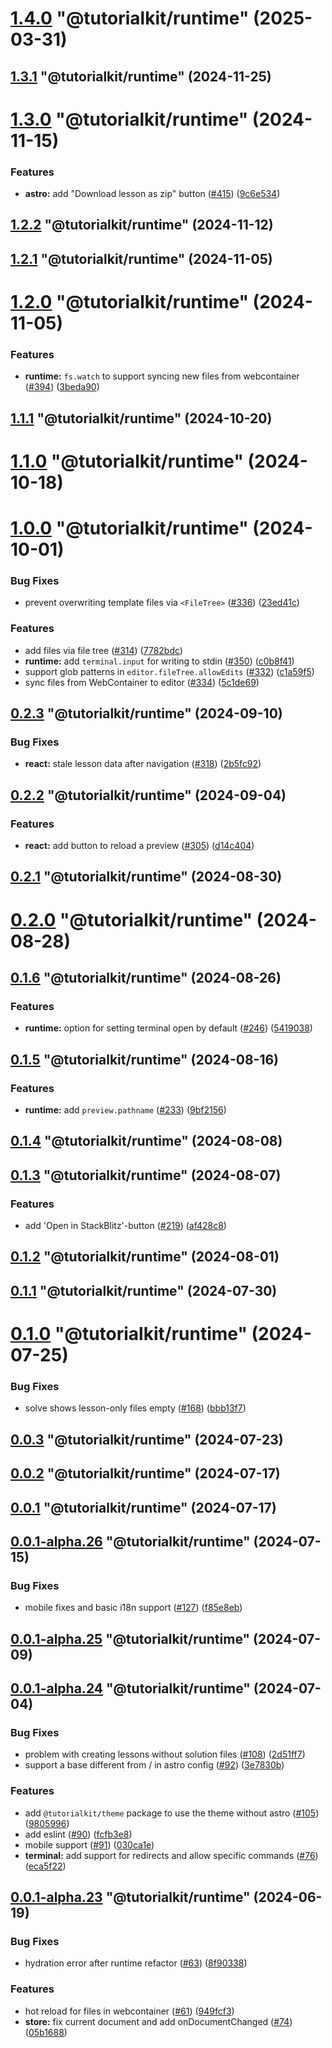 # [1.4.0](https://github.com/stackblitz/tutorialkit/compare/1.3.1...1.4.0) "@tutorialkit/runtime" (2025-03-31)



## [1.3.1](https://github.com/stackblitz/tutorialkit/compare/1.3.0...1.3.1) "@tutorialkit/runtime" (2024-11-25)



# [1.3.0](https://github.com/stackblitz/tutorialkit/compare/1.2.2...1.3.0) "@tutorialkit/runtime" (2024-11-15)


### Features

* **astro:** add "Download lesson as zip" button ([#415](https://github.com/stackblitz/tutorialkit/issues/415)) ([9c6e534](https://github.com/stackblitz/tutorialkit/commit/9c6e5349b6ab7e7399437839f6fc4cf11bd6c5c3))



## [1.2.2](https://github.com/stackblitz/tutorialkit/compare/1.2.1...1.2.2) "@tutorialkit/runtime" (2024-11-12)



## [1.2.1](https://github.com/stackblitz/tutorialkit/compare/1.2.0...1.2.1) "@tutorialkit/runtime" (2024-11-05)



# [1.2.0](https://github.com/stackblitz/tutorialkit/compare/1.1.1...1.2.0) "@tutorialkit/runtime" (2024-11-05)


### Features

* **runtime:** `fs.watch` to support syncing new files from webcontainer ([#394](https://github.com/stackblitz/tutorialkit/issues/394)) ([3beda90](https://github.com/stackblitz/tutorialkit/commit/3beda905df20ed9c7d286fc02007cf5b2e74835a))



## [1.1.1](https://github.com/stackblitz/tutorialkit/compare/1.1.0...1.1.1) "@tutorialkit/runtime" (2024-10-20)



# [1.1.0](https://github.com/stackblitz/tutorialkit/compare/1.0.0...1.1.0) "@tutorialkit/runtime" (2024-10-18)



# [1.0.0](https://github.com/stackblitz/tutorialkit/compare/0.2.3...1.0.0) "@tutorialkit/runtime" (2024-10-01)


### Bug Fixes

* prevent overwriting template files via `<FileTree>` ([#336](https://github.com/stackblitz/tutorialkit/issues/336)) ([23ed41c](https://github.com/stackblitz/tutorialkit/commit/23ed41c827073a205a2ceaa78973a9200a84c72d))


### Features

* add files via file tree ([#314](https://github.com/stackblitz/tutorialkit/issues/314)) ([7782bdc](https://github.com/stackblitz/tutorialkit/commit/7782bdc6e7da0429061c881ac2f95829f149a907))
* **runtime:** add `terminal.input` for writing to stdin ([#350](https://github.com/stackblitz/tutorialkit/issues/350)) ([c0b8f41](https://github.com/stackblitz/tutorialkit/commit/c0b8f41a28259cc19d7049be2506a5b246d6f32d))
* support glob patterns in `editor.fileTree.allowEdits` ([#332](https://github.com/stackblitz/tutorialkit/issues/332)) ([c1a59f5](https://github.com/stackblitz/tutorialkit/commit/c1a59f54c5b5700b8ec8ed5a4a3ebf2169b2409c))
* sync files from WebContainer to editor ([#334](https://github.com/stackblitz/tutorialkit/issues/334)) ([5c1de69](https://github.com/stackblitz/tutorialkit/commit/5c1de69c0e4e233a25a2f9b70fbb1f6c93f12356))



## [0.2.3](https://github.com/stackblitz/tutorialkit/compare/0.2.2...0.2.3) "@tutorialkit/runtime" (2024-09-10)


### Bug Fixes

* **react:** stale lesson data after navigation ([#318](https://github.com/stackblitz/tutorialkit/issues/318)) ([2b5fc92](https://github.com/stackblitz/tutorialkit/commit/2b5fc92fe962fee63b4d2f2efcce04602157268b))



## [0.2.2](https://github.com/stackblitz/tutorialkit/compare/0.2.1...0.2.2) "@tutorialkit/runtime" (2024-09-04)


### Features

* **react:** add button to reload a preview ([#305](https://github.com/stackblitz/tutorialkit/issues/305)) ([d14c404](https://github.com/stackblitz/tutorialkit/commit/d14c4045ad692a45b5b388bb4cfcca9762e6142c))



## [0.2.1](https://github.com/stackblitz/tutorialkit/compare/0.2.0...0.2.1) "@tutorialkit/runtime" (2024-08-30)



# [0.2.0](https://github.com/stackblitz/tutorialkit/compare/0.1.6...0.2.0) "@tutorialkit/runtime" (2024-08-28)



## [0.1.6](https://github.com/stackblitz/tutorialkit/compare/0.1.5...0.1.6) "@tutorialkit/runtime" (2024-08-26)


### Features

* **runtime:** option for setting terminal open by default ([#246](https://github.com/stackblitz/tutorialkit/issues/246)) ([5419038](https://github.com/stackblitz/tutorialkit/commit/5419038d1c0a6f80da4d9f31e330d0dc0e41def8))



## [0.1.5](https://github.com/stackblitz/tutorialkit/compare/0.1.4...0.1.5) "@tutorialkit/runtime" (2024-08-16)


### Features

* **runtime:** add `preview.pathname` ([#233](https://github.com/stackblitz/tutorialkit/issues/233)) ([9bf2156](https://github.com/stackblitz/tutorialkit/commit/9bf2156df26656427482645d3d134127863de233))



## [0.1.4](https://github.com/stackblitz/tutorialkit/compare/0.1.3...0.1.4) "@tutorialkit/runtime" (2024-08-08)



## [0.1.3](https://github.com/stackblitz/tutorialkit/compare/0.1.2...0.1.3) "@tutorialkit/runtime" (2024-08-07)


### Features

* add 'Open in StackBlitz'-button ([#219](https://github.com/stackblitz/tutorialkit/issues/219)) ([af428c8](https://github.com/stackblitz/tutorialkit/commit/af428c84f0cd817debd336dc43e88c19583800ce))



## [0.1.2](https://github.com/stackblitz/tutorialkit/compare/0.1.1...0.1.2) "@tutorialkit/runtime" (2024-08-01)



## [0.1.1](https://github.com/stackblitz/tutorialkit/compare/0.1.0...0.1.1) "@tutorialkit/runtime" (2024-07-30)



# [0.1.0](https://github.com/stackblitz/tutorialkit/compare/0.0.3...0.1.0) "@tutorialkit/runtime" (2024-07-25)


### Bug Fixes

* solve shows lesson-only files empty ([#168](https://github.com/stackblitz/tutorialkit/issues/168)) ([bbb13f7](https://github.com/stackblitz/tutorialkit/commit/bbb13f7251a5259a3f7b4fc8300d0b308828bd73))



## [0.0.3](https://github.com/stackblitz/tutorialkit/compare/0.0.2...0.0.3) "@tutorialkit/runtime" (2024-07-23)



## [0.0.2](https://github.com/stackblitz/tutorialkit/compare/0.0.1...0.0.2) "@tutorialkit/runtime" (2024-07-17)



## [0.0.1](https://github.com/stackblitz/tutorialkit/compare/0.0.1-alpha.26...0.0.1) "@tutorialkit/runtime" (2024-07-17)



## [0.0.1-alpha.26](https://github.com/stackblitz/tutorialkit/compare/0.0.1-alpha.25...0.0.1-alpha.26) "@tutorialkit/runtime" (2024-07-15)


### Bug Fixes

* mobile fixes and basic i18n support ([#127](https://github.com/stackblitz/tutorialkit/issues/127)) ([f85e8eb](https://github.com/stackblitz/tutorialkit/commit/f85e8eb6058473b0ad2e061d39e14d111f3f34fe))



## [0.0.1-alpha.25](https://github.com/stackblitz/tutorialkit/compare/0.0.1-alpha.24...0.0.1-alpha.25) "@tutorialkit/runtime" (2024-07-09)



## [0.0.1-alpha.24](https://github.com/stackblitz/tutorialkit/compare/0.0.1-alpha.23...0.0.1-alpha.24) "@tutorialkit/runtime" (2024-07-04)


### Bug Fixes

* problem with creating lessons without solution files ([#108](https://github.com/stackblitz/tutorialkit/issues/108)) ([2d51ff7](https://github.com/stackblitz/tutorialkit/commit/2d51ff713688e34cf3e6140ff4ac4df2a574f6a4))
* support a base different from / in astro config ([#92](https://github.com/stackblitz/tutorialkit/issues/92)) ([3e7830b](https://github.com/stackblitz/tutorialkit/commit/3e7830be7ed1fda9598c569eaad9878aa9d10156))


### Features

* add `@tutorialkit/theme` package to use the theme without astro ([#105](https://github.com/stackblitz/tutorialkit/issues/105)) ([9805996](https://github.com/stackblitz/tutorialkit/commit/9805996a4211a1c8a3e1bfbbd958a27f1957d4d7))
* add eslint ([#90](https://github.com/stackblitz/tutorialkit/issues/90)) ([fcfb3e8](https://github.com/stackblitz/tutorialkit/commit/fcfb3e8109b5be1ef59ac2bfd8efd4db8e635e34))
* mobile support ([#91](https://github.com/stackblitz/tutorialkit/issues/91)) ([030ca1e](https://github.com/stackblitz/tutorialkit/commit/030ca1ee688f75f6e59ae25a1b2433823ade384f))
* **terminal:** add support for redirects and allow specific commands ([#76](https://github.com/stackblitz/tutorialkit/issues/76)) ([eca5f22](https://github.com/stackblitz/tutorialkit/commit/eca5f22e3120c4d59349f416322b990d37cb0c15))



## [0.0.1-alpha.23](https://github.com/stackblitz/tutorialkit/compare/0.0.1-alpha.22...0.0.1-alpha.23) "@tutorialkit/runtime" (2024-06-19)


### Bug Fixes

* hydration error after runtime refactor ([#63](https://github.com/stackblitz/tutorialkit/issues/63)) ([8f90338](https://github.com/stackblitz/tutorialkit/commit/8f9033816cd122be49ade2b85e0040469ed9fb1c))


### Features

* hot reload for files in webcontainer ([#61](https://github.com/stackblitz/tutorialkit/issues/61)) ([949fcf3](https://github.com/stackblitz/tutorialkit/commit/949fcf3438e3bf17902d753089372fbc03911136))
* **store:** fix current document and add onDocumentChanged ([#74](https://github.com/stackblitz/tutorialkit/issues/74)) ([05b1688](https://github.com/stackblitz/tutorialkit/commit/05b1688718ab6e8d7d55c09e892c7f1faef9116e))



